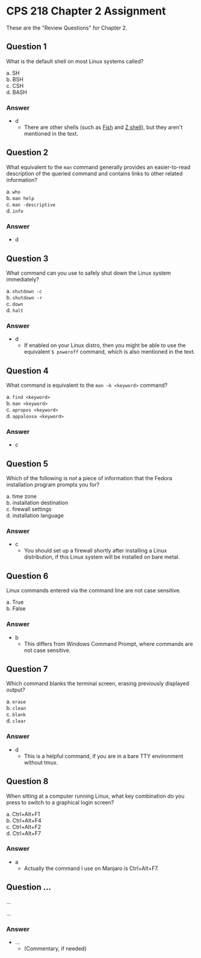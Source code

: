 # CPS 218 Chapter 2 Assignment
These are the "Review Questions" for Chapter 2.

## Question 1
What is the default shell on most Linux systems called?

a. SH<br>
b. BSH<br>
c. CSH<br>
d. BASH

### Answer
* d
    * There are other shells (such as [Fish](https://en.wikipedia.org/wiki/Fish_(Unix_shell)) and [Z shell](https://en.wikipedia.org/wiki/Z_shell)), but they aren't mentioned in the text.

## Question 2
What equivalent to the `man` command generally provides an easier-to-read description of the queried command and contains links to other related information?

a. `who`<br>
b. `man help`<br>
c. `man -descriptive`<br>
d. `info`

### Answer
* d

## Question 3
What command can you use to safely shut down the Linux system immediately?

a. `shutdown -c`<br>
b. `shutdown -r`<br>
c. `down`<br>
d. `halt`

### Answer
* d
    * If enabled on your Linux distro, then you might be able to use the equivalent `$ poweroff` command, which is also mentioned in the text.

## Question 4
What command is equivalent to the `man –k <keyword>` command?

a. `find <keyword>`<br>
b. `man <keyword>`<br>
c. `apropos <keyword>`<br>
d. `appaloosa <keyword>`

### Answer
* c

## Question 5
Which of the following is *not* a piece of information that the Fedora installation program prompts you for?
>
a. time zone<br>
b. installation destination<br>
c. firewall settings<br>
d. installation language

### Answer
* c
    * You should set up a firewall shortly after installing a Linux distribution, if this Linux system will be installed on bare metal.

## Question 6
Linux commands entered via the command line are not case sensitive.

a. True<br>
b. False

### Answer
* b
    * This differs from Windows Command Prompt, where commands are not case sensitive.

## Question 7
Which command blanks the terminal screen, erasing previously displayed output?

a. `erase`<br>
b. `clean`<br>
c. `blank`<br>
d. `clear`

### Answer
* d
    * This is a helpful command, if you are in a bare TTY environment without tmux.

## Question 8
When sitting at a computer running Linux, what key combination do you press to switch to a graphical login screen?

a. <kdb>Ctrl</kdb>+<kdb>Alt</kdb>+<kdb>F1</kdb><br>
b. <kdb>Ctrl</kdb>+<kdb>Alt</kdb>+<kdb>F4</kdb><br>
c. <kdb>Ctrl</kdb>+<kdb>Alt</kdb>+<kdb>F2</kdb><br>
d. <kdb>Ctrl</kdb>+<kdb>Alt</kdb>+<kdb>F7</kdb>

### Answer
* a
    * Actually the command I use on Manjaro is <kdb>Ctrl</kdb>+<kdb>Alt</kdb>+<kdb>F7</kdb>.
 
## Question ...
...

...

### Answer
* ...
    * (Commentary, if needed)
 
